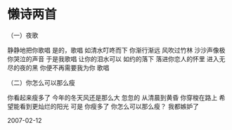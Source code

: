 # 懒诗两首

（一）夜歌

静静地把你歌唱
是的，歌唱
如清水叮咚而下
你渐行渐远
风吹过竹林
沙沙声像极你哭泣的声音
于是我歌唱
让你的泪水可以
如约的落下
落进你恋人的怀里
进入无尽的夜的黑
你便不再需要我为你
歌唱

（二）你怎么可以那么瘦
 
你看起来瘦多了
今年的冬天风还是那么大
忽忽的
从清晨到黄昏
你穿梭在路上
希望能看到更灿烂的阳光
可是
你瘦多了
你怎么可以那么瘦？
我都嫉妒了

2007-02-12